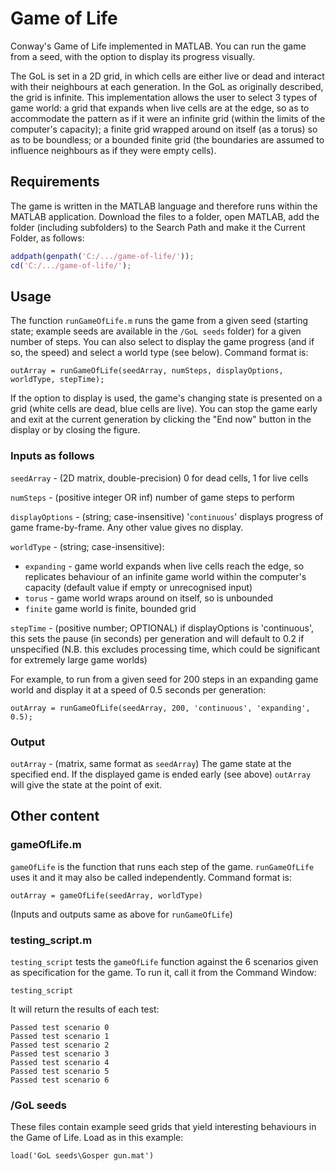 # Game of Life

Conway's Game of Life implemented in MATLAB. You can run the game from a seed, with the option to display its progress visually.

The GoL is set in a 2D grid, in which cells are either live or dead and interact with their neighbours at each generation. In the GoL as originally described, the grid is infinite. This implementation allows the user to select 3 types of game world: a grid that expands when live cells are at the edge, so as to accommodate the pattern as if it were an infinite grid (within the limits of the computer's capacity); a finite grid wrapped around on itself (as a torus) so as to be boundless; or a bounded finite grid (the boundaries are assumed to influence neighbours as if they were empty cells).

## Requirements

The game is written in the MATLAB language and therefore runs within the MATLAB application. Download the files to a folder, open MATLAB, add the folder (including subfolders) to the Search Path and make it the Current Folder, as follows:

``` matlab
addpath(genpath('C:/.../game-of-life/'));
cd('C:/.../game-of-life/');
```

## Usage

The function `runGameOfLife.m` runs the game from a given seed (starting state; example seeds are available in the `/GoL seeds` folder) for a given number of steps. You can also select to display the game progress (and if so, the speed) and select a world type (see below). Command format is:

```
outArray = runGameOfLife(seedArray, numSteps, displayOptions, worldType, stepTime);
```

If the option to display is used, the game's changing state is presented on a grid (white cells are dead, blue cells are live). You can stop the game early and exit at the current generation by clicking the "End now" button in the display or by closing the figure.

### Inputs as follows

`seedArray` - (2D matrix, double-precision) 0 for dead cells, 1 for live cells

`numSteps` - (positive integer OR inf) number of game steps to perform

`displayOptions` - (string; case-insensitive) '`continuous`' displays progress of game frame-by-frame. Any other value gives no display.

`worldType` - (string; case-insensitive):
* `expanding` - game world expands when live cells reach the edge, so replicates behaviour of an infinite game world within the computer's capacity (default value if empty or unrecognised input)
* `torus` - game world wraps around on itself, so is unbounded
* `finite` game world is finite, bounded grid

`stepTime` - (positive number; OPTIONAL) if displayOptions is 'continuous', this sets the pause (in seconds) per generation and will default to 0.2 if unspecified (N.B. this excludes processing time, which could be significant for extremely large game worlds)

For example, to run from a given seed for 200 steps in an expanding game world and display it at a speed of 0.5 seconds per generation:

```
outArray = runGameOfLife(seedArray, 200, 'continuous', 'expanding', 0.5);
```

### Output

`outArray` - (matrix, same format as `seedArray`) The game state at the specified end. If the displayed game is ended early (see above) `outArray` will give the state at the point of exit.

## Other content

### gameOfLife.m

`gameOfLife` is the function that runs each step of the game. `runGameOfLife` uses it and it may also be called independently. Command format is:

```outArray = gameOfLife(seedArray, worldType)```

(Inputs and outputs same as above for `runGameOfLife`)

### testing_script.m

`testing_script` tests the `gameOfLife` function against the 6 scenarios given as specification for the game. To run it, call it from the Command Window:

```
testing_script
```

It will return the results of each test:

```
Passed test scenario 0
Passed test scenario 1
Passed test scenario 2
Passed test scenario 3
Passed test scenario 4
Passed test scenario 5
Passed test scenario 6
```

### /GoL seeds

These files contain example seed grids that yield interesting behaviours in the Game of Life. Load as in this example:

```
load('GoL seeds\Gosper gun.mat')
```
